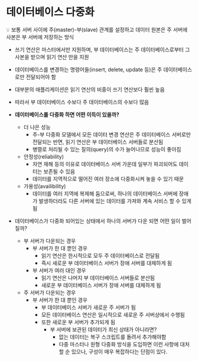 # 데이터베이스 다중화

<aside>
💡 보통 서버 사이에 주(master)-부(slave) 관계를 설정하고 데이터 원본은 주 서버에 사본은 부 서버에 
저장하는 방식

</aside>

- 쓰기 연산은 마스터에서만 지원하며, 부 데이터베이스는 주 데이터베이스로부터 그 사본을 받으며 읽기 연산 만을 지원
- 데이터베이스를 변경하는 명령어들(insert, delete, update 등)은 주 데이터베이스로만 전달되어야 함
- 대부분의 애플리케이션은 읽기 연산의 비중이 쓰기 연산보다 훨씬 높음
- 따라서 부 데이터베이스 수보다 주 데이터베이스의 수보다 많음

- **데이터베이스를 다중화 하면 어떤 이득이 있을까?**
    - 더 나은 성능
        - 주-부 다중화 모델에서 모든 데이터 변경 연산은 주 데이터베이스 서버로만 전달되는 반면,
        읽기 연산은 부 데이터베이스 서버들로 분산됨
        - 병렬로 처리될 수 있는 질의(query)의 수가 늘어나므로 성능이 좋아짐
    - 안정성(reliability)
        - 자연 재해 등의 이유로 데이터베이스 서버 가운데 일부가 파괴되어도 데이터는 보존될 수 있음
        - 데이터를 지역적으로 떨어진 여러 장소에 다중화시켜 놓을 수 있기 때문
    - 가용성(availibility)
        - 데이터를 여러 지역에 복제해 둠으로써, 하나의 데이터베이스 서버에 장애가 발생하더라도
        다른 서버에 있는 데이터를 가져와 계속 서비스 할 수 있게 됨
        
- 데이터베이스가 다중화 되어있는 상태에서 하나의 서버가 다운 되면 어떤 일이 벌어질까?
    - 부 서버가 다운되는 경우
        - 부 서버가 한 대 뿐인 경우
            - 읽기 연산은 한시적으로 모두 주 데이터베이스로 전달됨
            - 즉시 새로운 부 데이터베이스 서버가 장애 서버를 대체하게 됨
        - 부 서버가 여러 대인 경우
            - 읽기 연산은 나머지 부 데이터베이스 서버들로 분산됨
            - 새로운 부 데이터베이스 서버가 장애 서버를 대체하게 됨
    - 주 서버가 다운되는 경우
        - 부 서버가 한 대 뿐인 경우
            - 부 데이터베이스 서버가 새로운 주 서버가 됨
            - 모든 데이터베이스 연산은 일시적으로 새로운 주 서버상에서 수행됨
            - 또한 새로운 부 서버가 추가되게 됨
                - 부 서버에 보관된 데이터가 최신 상태가 아니라면?
                    - 없는 데이터는 복구 스크립트를 돌려서 추가해야함
                    - 다중 마스터나 원형 다중화 방식을 도입하면 이런 사항에 대처할 순 있으나, 구성이 매우 복잡하다는 단점이 있다.
